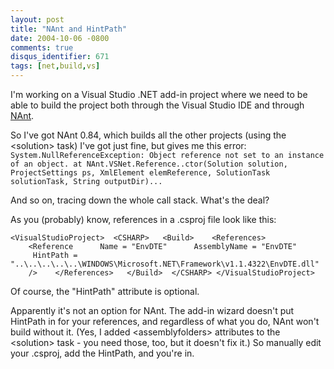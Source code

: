```yaml
---
layout: post
title: "NAnt and HintPath"
date: 2004-10-06 -0800
comments: true
disqus_identifier: 671
tags: [net,build,vs]
---
```

I'm working on a Visual Studio .NET add-in project where we need to be
able to build the project both through the Visual Studio IDE and through
[NAnt](http://nant.sourceforge.net/).

 So I've got NAnt 0.84, which builds all the other projects (using the
\<solution\> task) I've got just fine, but gives me this error:
`System.NullReferenceException: Object reference not set to an instance of an object. at NAnt.VSNet.Reference..ctor(Solution solution, ProjectSettings ps, XmlElement elemReference, SolutionTask solutionTask, String outputDir)...`

 And so on, tracing down the whole call stack. What's the deal?

 As you (probably) know, references in a .csproj file look like this:

`<VisualStudioProject>  <CSHARP>   <Build>    <References>     <Reference      Name = "EnvDTE"      AssemblyName = "EnvDTE"      HintPath = "..\..\..\..\..\WINDOWS\Microsoft.NET\Framework\v1.1.4322\EnvDTE.dll"     />    </References>   </Build>  </CSHARP> </VisualStudioProject>`

 Of course, the "HintPath" attribute is optional.

 Apparently it's not an option for NAnt. The add-in wizard doesn't put
HintPath in for your references, and regardless of what you do, NAnt
won't build without it. (Yes, I added \<assemblyfolders\> attributes to
the \<solution\> task - you need those, too, but it doesn't fix it.) So
manually edit your .csproj, add the HintPath, and you're in.
